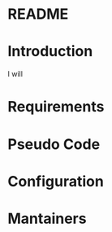 # README



# Introduction
 I will


# Requirements


# Pseudo Code

# Configuration 


# Mantainers 
